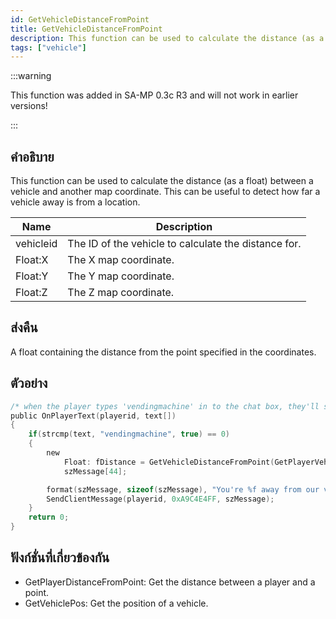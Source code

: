 ```yaml
---
id: GetVehicleDistanceFromPoint
title: GetVehicleDistanceFromPoint
description: This function can be used to calculate the distance (as a float) between a vehicle and another map coordinate.
tags: ["vehicle"]
---
```


:::warning

This function was added in SA-MP 0.3c R3 and will not work in earlier versions!

:::

## คำอธิบาย

This function can be used to calculate the distance (as a float) between a vehicle and another map coordinate. This can be useful to detect how far a vehicle away is from a location.

| Name      | Description                                          |
| --------- | ---------------------------------------------------- |
| vehicleid | The ID of the vehicle to calculate the distance for. |
| Float:X   | The X map coordinate.                                |
| Float:Y   | The Y map coordinate.                                |
| Float:Z   | The Z map coordinate.                                |

## ส่งคืน

A float containing the distance from the point specified in the coordinates.

## ตัวอย่าง

```c
/* when the player types 'vendingmachine' in to the chat box, they'll see this.*/
public OnPlayerText(playerid, text[])
{
    if(strcmp(text, "vendingmachine", true) == 0)
    {
        new
            Float: fDistance = GetVehicleDistanceFromPoint(GetPlayerVehicleID(playerid), 237.9, 115.6, 1010.2),
            szMessage[44];

        format(szMessage, sizeof(szMessage), "You're %f away from our vending machine.", fDistance);
        SendClientMessage(playerid, 0xA9C4E4FF, szMessage);
    }
    return 0;
}
```

## ฟังก์ชั่นที่เกี่ยวข้องกัน

- GetPlayerDistanceFromPoint: Get the distance between a player and a point.
- GetVehiclePos: Get the position of a vehicle.
